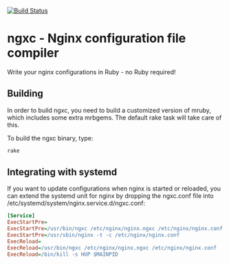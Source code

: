 [![Build Status](https://travis-ci.org/mtgrosser/ngxc.svg?branch=master)](https://travis-ci.org/mtgrosser/ngxc)

# ngxc - Nginx configuration file compiler

Write your nginx configurations in Ruby - no Ruby required!

## Building

In order to build ngxc, you need to build a customized version of mruby,
which includes some extra mrbgems. The default rake task will take care
of this.

To build the ngxc binary, type:

```bash
rake
```

## Integrating with systemd

If you want to update configurations when nginx is started or reloaded,
you can extend the systemd unit for nginx by dropping the ngxc.conf file
into /etc/systemd/system/nginx.service.d/ngxc.conf:

```ini
[Service]
ExecStartPre=
ExecStartPre=/usr/bin/ngxc /etc/nginx/nginx.ngxc /etc/nginx/nginx.conf
ExecStartPre=/usr/sbin/nginx -t -c /etc/nginx/nginx.conf
ExecReload=
ExecReload=/usr/bin/ngxc /etc/nginx/nginx.ngxc /etc/nginx/nginx.conf
ExecReload=/bin/kill -s HUP $MAINPID
```
